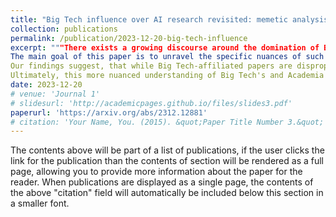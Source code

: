 ```yaml
---
title: "Big Tech influence over AI research revisited: memetic analysis of attribution of ideas to affiliation"
collection: publications
permalink: /publication/2023-12-20-big-tech-influence
excerpt: """There exists a growing discourse around the domination of Big Tech on the landscape of artificial intelligence (AI) research, yet our comprehension of this phenomenon remains cursory. This paper aims to broaden and deepen our understanding of Big Tech's reach and power within AI research. It highlights the dominance not merely in terms of sheer publication volume but rather in the propagation of new ideas or memes. Current studies often oversimplify the concept of influence to the share of affiliations in academic papers, typically sourced from limited databases such as arXiv or specific academic conferences.
The main goal of this paper is to unravel the specific nuances of such influence, determining which AI ideas are predominantly driven by Big Tech entities. By employing network and memetic analysis on AI-oriented paper abstracts and their citation network, we are able to grasp a deeper insight into this phenomenon. By utilizing two databases: OpenAlex and S2ORC, we are able to perform such analysis on a much bigger scale than previous attempts.
Our findings suggest, that while Big Tech-affiliated papers are disproportionately more cited in some areas, the most cited papers are those affiliated with both Big Tech and Academia. Focusing on the most contagious memes, their attribution to specific affiliation groups (Big Tech, Academia, mixed affiliation) seems to be equally distributed between those three groups. This suggests that the notion of Big Tech domination over AI research is oversimplified in the discourse.
Ultimately, this more nuanced understanding of Big Tech's and Academia's influence could inform a more symbiotic alliance between these stakeholders which would better serve the dual goals of societal welfare and the scientific integrity of AI research."""
date: 2023-12-20
# venue: 'Journal 1'
# slidesurl: 'http://academicpages.github.io/files/slides3.pdf'
paperurl: 'https://arxiv.org/abs/2312.12881'
# citation: 'Your Name, You. (2015). &quot;Paper Title Number 3.&quot; <i>Journal 1</i>. 1(3).'
---
```


The contents above will be part of a list of publications, if the user clicks the link for the publication than the contents of section will be rendered as a full page, allowing you to provide more information about the paper for the reader. When publications are displayed as a single page, the contents of the above "citation" field will automatically be included below this section in a smaller font.